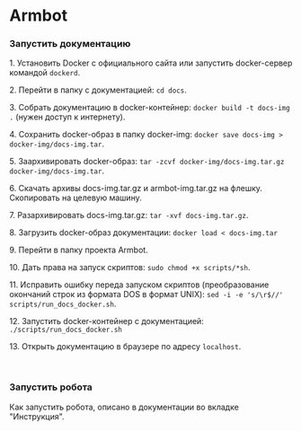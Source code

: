 <h1>Armbot</h1>
<h3>Запустить документацию</h3>
<p>1. Установить Docker с официального сайта или запустить docker-сервер командой <code>dockerd</code>.</p>
<p>2. Перейти в папку с документацией: <code>cd docs</code>.</p>
<p>3. Собрать документацию в docker-контейнер: <code>docker build -t docs-img .</code> (нужен доступ к интернету).</p>
<p>4. Сохранить docker-образ в папку docker-img: <code>docker save docs-img > docker-img/docs-img.tar</code>.</p>
<p>5. Заархивировать docker-образ: <code>tar -zcvf docker-img/docs-img.tar.gz docker-img/docs-img.tar</code>.</p>
<p>6. Скачать архивы docs-img.tar.gz и armbot-img.tar.gz на флешку. Скопировать на целевую машину.</p>
<p>7. Разархивировать docs-img.tar.gz: <code>tar -xvf docs-img.tar.gz</code>.</p>
<p>8. Загрузить docker-образ документации: <code>docker load < docs-img.tar</code></p>
<p>9. Перейти в папку проекта Armbot.</p>
<p>10. Дать права на запуск скриптов: <code>sudo chmod +x scripts/*sh</code>.</p>
<p>11. Исправить ошибку переда запуском скриптов (преобразование окончаний строк из формата DOS в формат UNIX): 
<code>sed -i -e 's/\r$//' scripts/run_docs_docker.sh</code>.</p>
<p>12. Запустить docker-контейнер с документацией: <code>./scripts/run_docs_docker.sh</code></p>
<p>13. Открыть документацию в браузере по адресу <code>localhost</code>.</p>
<p><br /></p>
<h3>Запустить робота</h3>
<p>Как запустить робота, описано в документации во вкладке "Инструкция".</p>